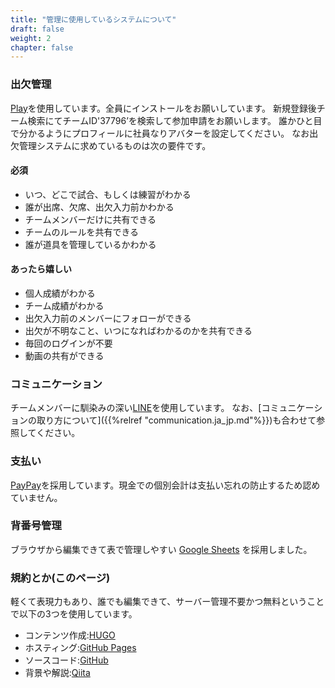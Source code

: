 ```yaml
---
title: "管理に使用しているシステムについて"
draft: false
weight: 2
chapter: false
---
```

### 出欠管理

[Play](https://tmhub.jp/play/)を使用しています。全員にインストールをお願いしています。
新規登録後チーム検索にてチームID'37796’を検索して参加申請をお願いします。
誰かひと目で分かるようにプロフィールに社員なりアバターを設定してください。
なお出欠管理システムに求めているものは次の要件です。

#### 必須

- いつ、どこで試合、もしくは練習がわかる
- 誰が出席、欠席、出欠入力前かわかる
- チームメンバーだけに共有できる
- チームのルールを共有できる
- 誰が道具を管理しているかわかる

#### あったら嬉しい

- 個人成績がわかる
- チーム成績がわかる
- 出欠入力前のメンバーにフォローができる
- 出欠が不明なこと、いつになればわかるのかを共有できる
- 毎回のログインが不要
- 動画の共有ができる

### コミュニケーション

チームメンバーに馴染みの深い[LINE](https://line.me/ja/)を使用しています。
なお、[コミュニケーションの取り方について]({{%relref "communication.ja_jp.md"%}})も合わせて参照してください。

### 支払い

[PayPay](https://paypay.ne.jp/)を採用しています。現金での個別会計は支払い忘れの防止するため認めていません。

### 背番号管理

ブラウザから編集できて表で管理しやすい
[Google Sheets](https://www.google.com/intl/ja_jp/sheets/about/)
を採用しました。

### 規約とか(このページ)

軽くて表現力もあり、誰でも編集できて、サーバー管理不要かつ無料ということで以下の3つを使用しています。

- コンテンツ作成:[HUGO](https://gohugo.io/)
- ホスティング:[GitHub Pages](https://docs.github.com/ja/pages/getting-started-with-github-pages/about-github-pages)
- ソースコード:[GitHub](https://github.com/xerosbaseball/terms)
- 背景や解説:[Qiita](https://qiita.com/tonitoni415/items/75bb59c0beb97338d40d)
